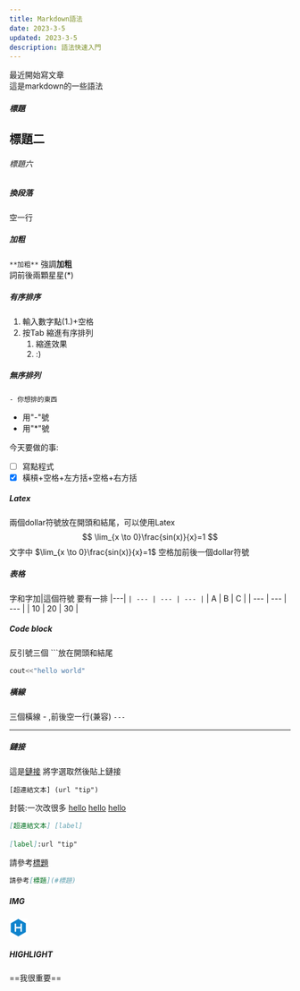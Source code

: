 ```yaml
---
title: Markdown語法
date: 2023-3-5 
updated: 2023-3-5
description: 語法快速入門
---
```


最近開始寫文章  
這是markdown的一些語法

##### 標題
## 標題二
###### 標題六


##### 換段落  
空一行

##### 加粗
`**加粗**`
強調**加粗**  
詞前後兩顆星星(*)

##### 有序排序
1. 輸入數字點(1.)+空格
2. 按Tab 縮進有序排列
   1. 縮進效果
   2. :)

##### 無序排列
`- 你想排的東西`
- 用"-"號
- 用"*"號 

今天要做的事:
- [ ] 寫點程式
- [x] 橫槓+空格+左方括+空格+右方括

##### Latex
兩個dollar符號放在開頭和結尾，可以使用Latex
$$
\lim_{x \to 0}\frac{sin(x)}{x}=1
$$
文字中 $\lim_{x \to 0}\frac{sin(x)}{x}=1$ 空格加前後一個dollar符號

##### 表格
字和字加|這個符號
要有一排 |---|
`| --- | --- | --- |`
| A   | B   | C   |
| --- | --- | --- |
| 10  | 20  | 30  |


##### Code block
反引號三個 ```放在開頭和結尾
```cpp
cout<<"hello world"
```

##### 橫線
三個橫線 - ,前後空一行(兼容)
`---`

---

##### 鏈接
這是[鏈接](https://github.com/oplushappy, "我的github")
將字選取然後貼上鏈接
```
[超連結文本] (url "tip")
```
封裝:一次改很多
[hello][la]
[hello][la] [hello][la]


[la]:google.com "我是菇狗"

```Markdown
[超連結文本] [label]

[label]:url "tip"
```

請參考[標題](#標題)

```Markdown
請參考[標題](#標題)
```
##### IMG
![我是圖片](../../themes/butterfly/source/img/favicon.png "HEXO")

##### HIGHLIGHT
==我很重要==
